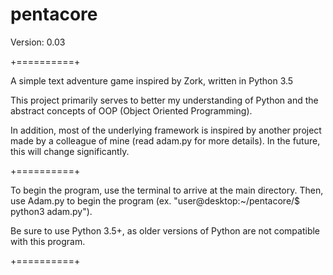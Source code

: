 # pentacore

Version: 0.03

+==========+

A simple text adventure game inspired by Zork, written in Python 3.5

This project primarily serves to better my understanding of Python and the abstract concepts of OOP (Object Oriented Programming).

In addition, most of the underlying framework is inspired by another project made by a colleague of mine (read adam.py for more details). In the future, this will change significantly.

+==========+

To begin the program, use the terminal to arrive at the main directory. Then, use Adam.py to begin the program (ex. "user@desktop:~/pentacore/$ python3 adam.py").

Be sure to use Python 3.5+, as older versions of Python are not compatible with this program.

+==========+

